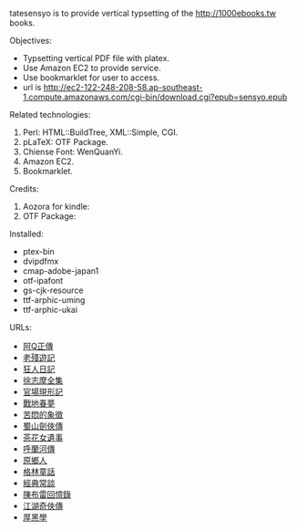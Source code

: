 tatesensyo is to provide vertical typsetting of the http://1000ebooks.tw books.


Objectives:

* Typsetting vertical PDF file with platex.
* Use Amazon EC2 to provide service.
* Use bookmarklet for user to access.
* url is http://ec2-122-248-208-58.ap-southeast-1.compute.amazonaws.com/cgi-bin/download.cgi?epub=sensyo.epub

Related technologies:

1. Perl: HTML::BuildTree, XML::Simple, CGI.
2. pLaTeX: OTF Package.
3. Chiense Font: WenQuanYi.
4. Amazon EC2.
5. Bookmarklet.


Credits:

1. Aozora for kindle:
2. OTF Package:


Installed:

* ptex-bin
* dvipdfmx
* cmap-adobe-japan1
* otf-ipafont
* gs-cjk-resource
* ttf-arphic-uming
* ttf-arphic-ukai

URLs:

* [阿Q正傳](http://ec2-122-248-208-58.ap-southeast-1.compute.amazonaws.com/cgi-bin/download.cgi?epub=http://wp.1000ebooks.tw/wp-content/plugins/download-monitor/download.php?id=1)
* [老殘遊記](http://ec2-122-248-208-58.ap-southeast-1.compute.amazonaws.com/cgi-bin/download.cgi?epub=http://wp.1000ebooks.tw/wp-content/plugins/download-monitor/download.php?id=2)
* [狂人日記](http://ec2-122-248-208-58.ap-southeast-1.compute.amazonaws.com/cgi-bin/download.cgi?epub=http://wp.1000ebooks.tw/wp-content/plugins/download-monitor/download.php?id=3)
* [徐志摩全集](http://ec2-122-248-208-58.ap-southeast-1.compute.amazonaws.com/cgi-bin/download.cgi?epub=http://wp.1000ebooks.tw/wp-content/plugins/download-monitor/download.php?id=4)
* [官場現形記](http://ec2-122-248-208-58.ap-southeast-1.compute.amazonaws.com/cgi-bin/download.cgi?epub=http://wp.1000ebooks.tw/wp-content/plugins/download-monitor/download.php?id=5)
* [戰地春夢](http://ec2-122-248-208-58.ap-southeast-1.compute.amazonaws.com/cgi-bin/download.cgi?epub=http://wp.1000ebooks.tw/wp-content/plugins/download-monitor/download.php?id=6)
* [苦悶的象徵](http://ec2-122-248-208-58.ap-southeast-1.compute.amazonaws.com/cgi-bin/download.cgi?epub=http://wp.1000ebooks.tw/wp-content/plugins/download-monitor/download.php?id=7)
* [蜀山劍俠傳](http://ec2-122-248-208-58.ap-southeast-1.compute.amazonaws.com/cgi-bin/download.cgi?epub=http://wp.1000ebooks.tw/wp-content/plugins/download-monitor/download.php?id=8)
* [茶花女遺事](http://ec2-122-248-208-58.ap-southeast-1.compute.amazonaws.com/cgi-bin/download.cgi?epub=http://wp.1000ebooks.tw/wp-content/plugins/download-monitor/download.php?id=9)
* [呼蘭河傳](http://ec2-122-248-208-58.ap-southeast-1.compute.amazonaws.com/cgi-bin/download.cgi?epub=http://wp.1000ebooks.tw/wp-content/plugins/download-monitor/download.php?id=10)
* [原鄉人](http://ec2-122-248-208-58.ap-southeast-1.compute.amazonaws.com/cgi-bin/download.cgi?epub=http://wp.1000ebooks.tw/wp-content/plugins/download-monitor/download.php?id=11)
* [格林童話](http://ec2-122-248-208-58.ap-southeast-1.compute.amazonaws.com/cgi-bin/download.cgi?epub=http://wp.1000ebooks.tw/wp-content/plugins/download-monitor/download.php?id=12)
* [經典常談](http://ec2-122-248-208-58.ap-southeast-1.compute.amazonaws.com/cgi-bin/download.cgi?epub=http://wp.1000ebooks.tw/wp-content/plugins/download-monitor/download.php?id=13)
* [陳布雷回憶錄](http://ec2-122-248-208-58.ap-southeast-1.compute.amazonaws.com/cgi-bin/download.cgi?epub=http://wp.1000ebooks.tw/wp-content/plugins/download-monitor/download.php?id=14)
* [江湖奇俠傳](http://ec2-122-248-208-58.ap-southeast-1.compute.amazonaws.com/cgi-bin/download.cgi?epub=http://wp.1000ebooks.tw/wp-content/plugins/download-monitor/download.php?id=15)
* [厚黑學](http://ec2-122-248-208-58.ap-southeast-1.compute.amazonaws.com/cgi-bin/download.cgi?epub=http://wp.1000ebooks.tw/wp-content/plugins/download-monitor/download.php?id=16)
